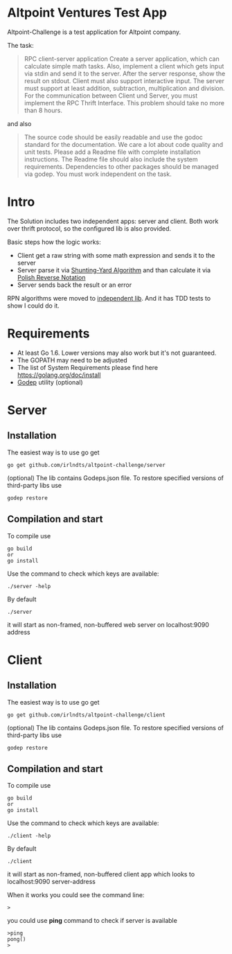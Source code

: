 # Altpoint Ventures Test App

Altpoint-Challenge is a test application for Altpoint company. 

The task:
> RPC client-server application
Create a server application, which can calculate simple math tasks. Also, implement a client which gets input via stdin and send it to the server. After the server response, show the result on stdout. Client must also support interactive input.
The server must support at least addition, subtraction, multiplication and division.
For the communication between Client und Server, you must implement the RPC Thrift Interface.
This problem should take no more than 8 hours.

and also
> The source code should be easily readable and use the godoc standard for the documentation. We care a lot about code quality and unit tests. Please add a Readme file with complete installation instructions. The Readme file should also include the system requirements.
Dependencies to other packages should be managed via godep.
You must work independent on the task.

# Intro
The Solution includes two independent apps: server and client. Both work over thrift protocol, so the configured lib is also provided. 

Basic steps how the logic works:
* Client get a raw string with some math expression and sends it to the server
* Server parse it via [Shunting-Yard Algorithm](https://en.wikipedia.org/wiki/Shunting-yard_algorithm) and than calculate it via [Polish Reverse Notation](https://en.wikipedia.org/wiki/Reverse_Polish_notation)
* Server sends back the result or an error

RPN algorithms were moved to [independent lib](github.com/irlndts/altpoint-challenge). And it has TDD tests to show I could do it.

# Requirements
* At least Go 1.6. Lower versions may also work but it's not guaranteed.
* The GOPATH may need to be adjusted
* The list of System Requirements please find here https://golang.org/doc/install
* [Godep](https://github.com/tools/godep) utility (optional)

# Server 
## Installation

The easiest way is to use go get
```
go get github.com/irlndts/altpoint-challenge/server
```

(optional) The lib contains Godeps.json file. To restore specified versions of third-party libs use
```
godep restore
```

## Compilation and start
To compile use
```
go build
or
go install
```

Use the command to check which keys are available: 
```
./server -help
```

By default 
```
./server 
```
it will start as non-framed, non-buffered web server on localhost:9090 address

# Client 
## Installation

The easiest way is to use go get
```
go get github.com/irlndts/altpoint-challenge/client
```

(optional) The lib contains Godeps.json file. To restore specified versions of third-party libs use
```
godep restore
```

## Compilation and start
To compile use
```
go build
or
go install
```

Use the command to check which keys are available: 
```
./client -help
```

By default 
```
./client 
```
it will start as non-framed, non-buffered client app which looks to localhost:9090 server-address

When it works you could see the command line:
```
>
```

you could use **ping** command to check if server is available
```
>ping
pong()
>
```



